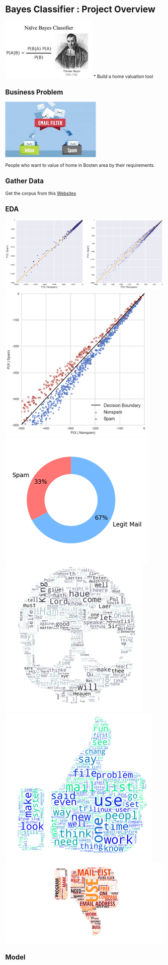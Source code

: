 # Bayes Classifier : Project Overview
<img src="image/bayes.jpeg" margin-left="400">
* Build a home valuation tool
   

## Business Problem
  <img src="image/filter.jpeg" >
  
  People who want to value of home in Bosten area by their requirements.

## Gather Data
  Get the corpus from this  [Websites](https://spamassassin.apache.org/old/publiccorpus/)
   
## EDA
   ![](image/linear.png)
   ![](image/decision_boundary.png)
   ![](image/donut.png)
   ![](image/skull.png)
   ![](image/ham.png)
   ![](image/spam2.png)
## Model
